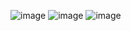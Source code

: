 ![image](https://github.com/sulenursekmen/React-Quiz/assets/109442063/5d2325b4-49de-48ff-ac55-4010f63861e9)
![image](https://github.com/sulenursekmen/React-Quiz/assets/109442063/fe01f830-0a75-4bc1-88a8-c1d7a39cd691)
![image](https://github.com/sulenursekmen/React-Quiz/assets/109442063/217e5290-08e4-4569-a9f8-0996e7a117f2)



